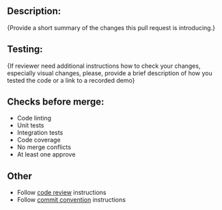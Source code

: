 ## Description:
{Provide a short summary of the changes this pull request is introducing.}

## Testing:
{If reviewer need additional instructions how to check your changes, especially visual changes, please, provide a brief description of how you tested the code or a link to a recorded demo}

## Checks before merge:
- Code linting
- Unit tests
- Integration tests
- Code coverage
- No merge conflicts
- At least one approve

## Other
- Follow [code review](PROCESS_CODE_REVIEW.md) instructions
- Follow [commit convention](PROCESS_COMMIT_MESSAGE.md) instructions
